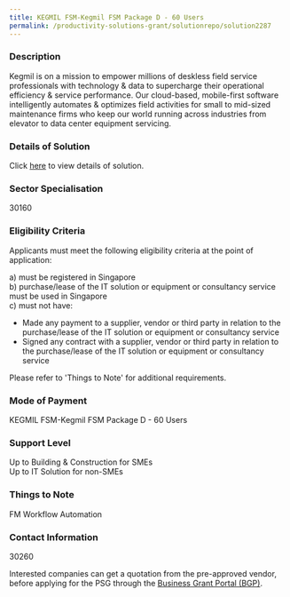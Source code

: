 ```yaml
---
title: KEGMIL FSM-Kegmil FSM Package D - 60 Users
permalink: /productivity-solutions-grant/solutionrepo/solution2287
---
```


### Description

Kegmil is on a mission to empower millions of deskless field service professionals with technology & data to supercharge their operational efficiency & service performance. Our cloud-based, mobile-first software intelligently automates & optimizes field activities for small to mid-sized maintenance firms who keep our world running across industries from elevator to data center equipment servicing.

### Details of Solution

Click <a href='FTV LABS PTE. LTD.' target='_blank' rel='noopener'>here</a> to view details of solution.

### Sector Specialisation

 30160 

### Eligibility Criteria

Applicants must meet the following eligibility criteria at the point of application:

a) must be registered in Singapore <br>
b) purchase/lease of the IT solution or equipment or consultancy service must be used in Singapore <br>
c) must not have:
- Made any payment to a supplier, vendor or third party in relation to the purchase/lease of the IT solution or equipment or consultancy service
- Signed any contract with a supplier, vendor or third party in relation to the purchase/lease of the IT solution or equipment or consultancy service

Please refer to 'Things to Note' for additional requirements.

### Mode of Payment
KEGMIL FSM-Kegmil FSM Package D - 60 Users

### Support Level
Up to Building & Construction for SMEs <br>
Up to IT Solution for non-SMEs

### Things to Note
FM Workflow Automation

### Contact Information
30260

Interested companies can get a quotation from the pre-approved vendor, before applying for the PSG through the <a target='_blank' rel='noopener' href='https://www.businessgrants.gov.sg/'>Business Grant Portal (BGP)</a>.
